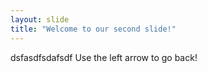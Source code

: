 ```yaml
---
layout: slide
title: "Welcome to our second slide!"
---
```

dsfasdfsdafsdf
Use the left arrow to go back!
